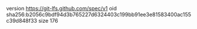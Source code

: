 version https://git-lfs.github.com/spec/v1
oid sha256:b2056c9bdf94d3b765227d6324403c199bb91ee3e81583400ac155c39d848f33
size 176

